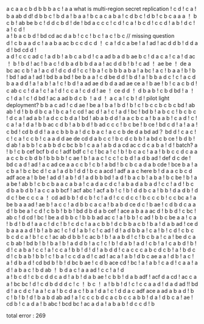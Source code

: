 a
c
a
a
c
b
d
b
b
b
a
c !  a
a  what is multi-region secret replication !
c
d ! c
a ! b
a
ab
d
d!
d
b
b
c ! b
d
a !
b a
a ! b
c a
c
a
b
a ! c
d  b
c ! d
b !
c b
c
a
a
a ！ b
c
b !
ab
be
b
c ! d
d
c b
d !
de ! bd
a c
c
c !
c
d ! c
a ! b
c
d !
c 
c
d !
a
b ! d
c !
a ! c
d !  
a !
b
a c
b
d !
bd  cd
ac
d  a
b !
c
c ! b
c ! a
c ! b
c
 // missing question  
d ! c
b
a
a
d
c !  a
a
b
a
ac
b
c
c  d
c
d ！
c 
a ! d
c
a
be !
a !
ad !  ac
d
d
b ! d
d a
d !
bd cd
d !  
a
d ! c
c
c
ad
c ! a
d 
b !
a b
c a
b
d !
c a
ad
b
a d
b
ae
b
c ! d
a
c
a ! c
a ! d
ac ！
b !
b
d !
ac !
b a
c !
d
b
a d
b
b
d
a
a !
ac
d
d
b !
b ! c
ad ！ ae
be ！ de
a
bc ac
c
b !
a !
a
c
d !
d
c d
d !
c 
c !
b
a ! c 
b
b
b
a
b
a !
a
bc !
a
c ! b
a
a !
b !
b ! 
bd ! ad
a !
ad ! bd
b
a
bd ! be
b a
a !
c
d
be
d
d ! b
d !
a ! b 
b a
d
c !
c !
a c
d 
b a
a
d
d ! 
a !
a
b !
a !
c ! b
d ! a
ad ae
d
b
d
a 
ad
ae ce
a ! b
ae !
b !
c
a
c
b
d ! c
ab
c
c !
d
a !
c !
a !
d !
c
c
a !
c
d
d !
ae ！ ce
d
d ！
d
b
a
b ! c
b
d
bd !
a ！
c ! d
a !
c ! d
bd ! ac 
a
ad
b d 
c
b ！a
d ！
a
c
a !
c
b !
d ! pilot light deployment? b
b
a c 
ad !
c d
ae ! be
a !
b
a !
b
d !
b !
c ! b
c
c b
c
b
c
bd ! ab
ab !
d !
b
b
d
b
c
a ! b
c 
a ! c
cd ! ac
d !
a !
c !
a
d !
bc ! bd
b ! a
b
c
c ! b
c
b
c ! d
c
a !
ad 
a
b ! a
d
c
c b
d 
a !
bd ! ab
a
b d
d !
a
a
c b
c
a !
b
a
a
b !
c
a
d !
c !
c
a !
a !
d
a !
b
b
ac
c  d
b !
a b
b
d !
b
ad
c
c
c ! b
c
be !
b
ce ! bd
c
d !
a !
a
a !
c
bd ! cd
b
d
d !
a
a
c b
b
b
a ! d
c b
a
c ! a
c
c
b
de
d
a
bd ad？ bd
d ! c
a
c !
c !
c
a !
c
c
b !
c
a
a
d
d
ae de
cd
d
a b
c
c ! b
c
d
c b
b !
a
bd 
c
b
ce !
b d
b !
d
ab !
a b
b ! c
a
b
b
d
c bc
b
b !
c
a
a !
a
b
d
a
cd ac 
c
d
c a
b
a !
d ! batch?
a !
b ! c
b
cef
bcf
b
d
c !
adf bdf
c !
c !
bc
a !
c !
b !
b
c
a
c !
a
a ! b
b
c
c d
c
a
a
a c
c
b c
b d
b !
b
b
b
b !
c
ae !
b ! a
a
c !
c
c !
c b
d ! a 
d b
ad ! def
d
c
de ! bd
c
a
d !
ad !
a c
ad ce
a
a c
c 
b ! c
b ! a
bd !
b
c
b c
a
d a
b
cde ! bce
b
a !
a
c b
a ! b
c
bc
d !
c
a !
a  d
b ! d
d !
b
c
a
acd ! adf
a
a c  here
b !
d
a
a
c b
c d
adf ace
a ! b
be ! ad
d ! a
b !
d !
a
d b
b
bd !
a
d ! b
a
c
b ! a
b
a ! b
c
be !
b ! a
a
be ! ab
b !
c b
c
b
a
a
c a
b
a !
c
a d
a
c
d
c !
a
b a
d
a b
a
d ! c
c ! a
d !
b
c
d
b
a
b
d
b ! a
c
c
a
b
bcf ! acf
abc ! acf
a
b !
c !
b !
d
d
b
c
a ! 
b
b !
d a
d
b !
d 
d
c !
be
c
c
c
a ！
cd ad
b
b ! d
c
b !
c ! a
d ! c
c d
c
c ! b
c
c
c
b ! c 
c
bc
a !
a
be
b
a
a
ad ! ae
b !
a c
c ! a
d b
b c
a
c
a ! b
a b
d
ce
d
c ! b
ae !
c
d
b
d
c a
a
d ! b
be
a ! c
d !
c
b
b !
b
b !
bd
d
b
d a
b
cef ! ace
a
b a
a
ac
d ! b
b
d ! c
bc ! ab
c !
d
cd !
bc ! be
a
d
b
b
c !
b
b
b
ad ac
c !
a ! b
b !
c
ad !
b
b
c
be
a
a ! c
a !
b
d ! b
d ! a
a
c ! d
c !
b !
c
d
c ! a
a c
b
b !
d
c
b
b
a
c
b !
b
a ! d 
a
b
ad ! ce
d b
a
a
a
a
d !
b ! a
b
ac !
c !
d ! a
b !
c !
c
ad !
d ! a 
d b
b
a !
c 
a !
b !
c
d !
c
b
c b
c
d
c
a !
b !
c
c !
ac ab
d 
b
b !
c
ac
b !
b !
a
a
b
d !
c !
b  c
b
a !
c
a !
be
d
c a
c
b
ab ! bd
b !
b !
b
a !
b !
a d
d
b ! a
c !
c !
b !
d
a
b ! a
d ! c
b !
a ! c
a 
b
d !
b !
d ! c
a
b
a ! c
c !
a !
c
c
a ! b
b !
d !
d !
a 
b
d 
d ! c
a c
c
c
a b
c
d
c
b !
a ! b
d
c
d !
c
b
a
b !
b
b !
c !
b
a !
c
c
d
a
d ! c 
ad ! ac
a !
a
b ! d
b
c
ae
a
a ! d
b !
a
c !
a !
d
b
a
d !
cd bd
b !
b ! d
bc
b
ae !
c
d b
ace
cd !
bc !
a !
a
b !
c a
d !
c a
a !
a
d !
a b
a
c !
b d
ab ！
b
d  a 
c ! a
a
ad !
c
c !
a !
d  
a ! b 
c
d !
c
b
c
d
d
c a
d ! a
b ! d
a
b
ae !
c
b
b !
d
a b
adf ! acf
d a
cd ! ac
c
a
a !
bc
bc !
d ! c
d
b d
d 
d
c !
c ！
b
c ！
a !
b
b !
d !
c !
c
c a
a
d !
d a
d
ad !! bd
d ! a
c d
c ! a
a ! c
a ! b
c
d
a
c ! b 
a !
d
a !
c ! d
d 
a c
adf ace
a ad
a
b
a
d !
b
c !
b !
b ! 
d !
b a
b
d
ab
ad !
a ! c
c
c
b
d c
a
c b
c
c
a
b
b !
d
a ! d
b
c
a !
ae ! cd
b ! c
a d
a ! b
abc ! bcd
bc ! ac
a d
a !
a b
a
b !
d  c
c
d ! b

total  error : 269
